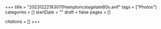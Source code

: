 +++
title = "20231222183011!Hamptoncstagelate80s.avif"
tags = ["Photos"]
categories = []
startDate = ""
draft = false
pages = []

citations = []
+++

